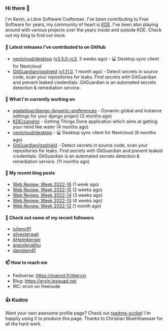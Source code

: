 ### Hi there 👋

I'm Kevin, a Libre Software Craftsman. I've been contributing to Free Software for years,
my community of heart is [KDE](https://kde.org). I've been also playing around with various
projects over the years inside and outside KDE. Check out my blog to find out more.

#### 🔭 Latest releases I've contributed to on GitHub

- [nextcloud/desktop](https://github.com/nextcloud/desktop) ([v3.5.0-rc3](https://github.com/nextcloud/desktop/releases/tag/v3.5.0-rc3), 3 weeks ago) - 💻 Desktop sync client for Nextcloud
- [GitGuardian/ggshield](https://github.com/GitGuardian/ggshield) ([v1.11.0](https://github.com/GitGuardian/ggshield/releases/tag/v1.11.0), 1 month ago) - Detect secrets in source code, scan your repositories for leaks. Find secrets with GitGuardian and prevent leaked credentials. GitGuardian is an automated secrets detection &amp; remediation service.

#### 🌱 What I'm currently working on

- [agateblue/django-dynamic-preferences](https://github.com/agateblue/django-dynamic-preferences) - Dynamic global and instance settings for your django project (3 months ago)
- [KDE/zanshin](https://github.com/KDE/zanshin) - Getting Things Done application which aims at getting your mind like water (4 months ago)
- [nextcloud/desktop](https://github.com/nextcloud/desktop) - 💻 Desktop sync client for Nextcloud (6 months ago)
- [GitGuardian/ggshield](https://github.com/GitGuardian/ggshield) - Detect secrets in source code, scan your repositories for leaks. Find secrets with GitGuardian and prevent leaked credentials. GitGuardian is an automated secrets detection &amp; remediation service. (11 months ago)

#### 📜 My recent blog posts

- [Web Review, Week 2022-16](https://ervin.ipsquad.net/blog/2022/04/22/web-review-week-2022-16/) (1 week ago)
- [Web Review, Week 2022-15](https://ervin.ipsquad.net/blog/2022/04/15/web-review-week-2022-15/) (2 weeks ago)
- [Web Review, Week 2022-14](https://ervin.ipsquad.net/blog/2022/04/08/web-review-week-2022-14/) (3 weeks ago)
- [Web Review, Week 2022-13](https://ervin.ipsquad.net/blog/2022/04/01/web-review-week-2022-13/) (4 weeks ago)
- [Web Review, Week 2022-12](https://ervin.ipsquad.net/blog/2022/03/25/web-review-week-2022-12/) (1 month ago)

#### 👯 Check out some of my recent followers

- [julienc91](https://github.com/julienc91)
- [silvesterwali](https://github.com/silvesterwali)
- [AHeimberger](https://github.com/AHeimberger)
- [anandprabhu](https://github.com/anandprabhu)
- [damdam41](https://github.com/damdam41)

#### 📫 How to reach me

- Fediverse: https://mamot.fr/@ervin
- Blog: https://ervin.ipsquad.net
- IRC: ervin on freenode

### 👍 Kudos

Want your own awesome profile page? Check out [readme-scribe](https://github.com/muesli/readme-scribe)!
I'm happily using it to produce this page. Thanks to Christian Muehlhaeuser for all the hard work.

